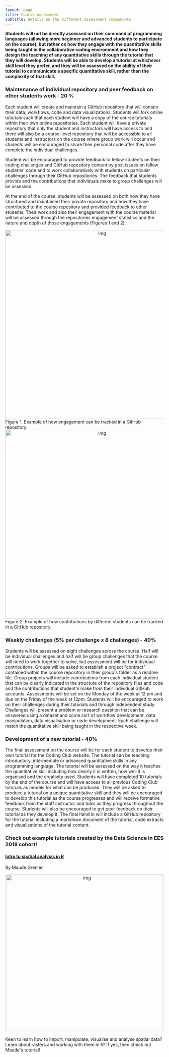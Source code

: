 ```yaml
---
layout: page
title: Course assessment
subtitle: Details on the different assessment components
---
```


__Students will not be directly assessed on their command of programming languages (allowing more beginner and advanced students to participate on the course), but rather on how they engage with the quantitative skills being taught in the collaborative coding environment and how they design the teaching of any quantitative skills through the tutorial that they will develop. Students will be able to develop a tutorial at whichever skill level they prefer, and they will be assessed on the ability of their tutorial to communicate a specific quantitative skill, rather than the complexity of that skill.__

### Maintenance of individual repository and peer feedback on other students work - 20 %

Each student will create and maintain a GitHub repository that will contain their data, workflows, code and data visualizations. Students will fork online tutorials such that each student will have a copy of the course tutorials within their own online repositories. Each student will have a private repository that only the student and instructors will have access to and there will also be a course-level repository that will be accessible to all students and instructors on the course where group work will occur and students will be encouraged to share their personal code after they have complete the individual challenges. 

Student will be encouraged to provide feedback to fellow students on their coding challenges and GitHub repository content by post issues on fellow students' code and to work collaboratively with students on particular challenges through their GitHub repositories. The feedback that students provide and the contributions that individuals make to group challenges will be assessed.

At the end of the course, students will be assessed on both how they have structured and maintained their private repository and how they have contributed to the course repository and provided feedback to other students. Their work and also their engagement with the course material will be assessed through the repositories engagement statistics and the nature and depth of those engagements (Figures 1 and 2). 
 
<center> <img src="{{ site.baseurl }}/img/workflow1.png" alt="Img" style="width: 600px;"/> </center>
Figure 1. Example of how engagement can be tracked in a GitHub repository.

<center> <img src="{{ site.baseurl }}/img/workflow2.png" alt="Img" style="width: 600px;"/> </center>
Figure 2. Example of how contributions by different students can be tracked in a GitHub repository.

### Weekly challenges (5% per challenge x 8 challenges) - 40%

Students will be assessed on eight challenges across the course. Half will be individual challenges and half will be group challenges that the course will need to work together to solve, but assessment will be for individual contributions. Groups will be asked to establish a project "contract" contained within the course repository in their group's folder as a readme file. Group projects will include contributions from each individual student that can be clearly indicated in the structure of the repository files and code and the contributions that student's make from their individual GitHub accounts. Assessments will be set on the Monday of the week at 12 pm and due on the Friday of the week at 12pm. Students will be encouraged to work on their challenges during their tutorials and through independent study. Challenges will present a problem or research question that can be answered using a dataset and some sort of workflow development, data manipulation, data visualisation or code development. Each challenge will match the quantitative skill being taught in the respective week. 


### Development of a new tutorial - 40%

The final assessment on the course will be for each student to develop their own tutorial for the Coding Club website. The tutorial can be teaching introductory, intermediate or advanced quantitative skills in any programming language. The tutorial will be assessed on the way it teaches the quantitative skill including how clearly it is written, how well it is organised and the creativity used. Students will have completed 10 tutorials by the end of the course and will have access to all previous Coding Club tutorials as models for what can be produced. They will be asked to produce a tutorial on a unique quantitative skill and they will be encouraged to develop this tutorial as the course progresses and will receive formative feedback from the staff instructor and tutor as they progress throughout the course. Students will also be encouraged to get peer feedback on their tutorial as they develop it. The final hand in will include a GitHub repository for the tutorial including a markdown document of the tutorial, code extracts and visualizations of the tutorial content.

### Check out example tutorials created by the Data Science in EES 2018 cohort!

#### <a href="https://ourcodingclub.github.io/2019/03/26/spatial.html" target="_blank">Intro to spatial analysis in R</a>
By Maude Grenier
<center> <img src="{{ site.baseurl }}/img/spatial_logo.png" alt="Img" style="width: 500px;"/> </center>

Keen to learn how to import, manipulate, visualise and analyse spatial data? Learn about rasters and working with them in `R`? If yes, then check out Maude's tutorial!

